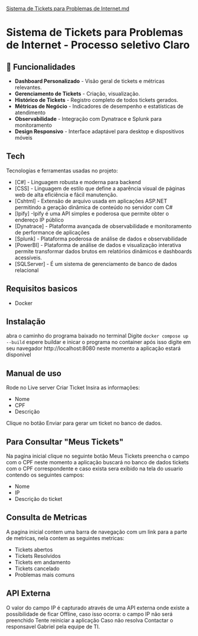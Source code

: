 [Sistema de Tickets para Problemas de Internet.md](https://github.com/user-attachments/files/22049815/Sistema.de.Tickets.para.Problemas.de.Internet.md)
# Sistema de Tickets para Problemas de Internet - Processo seletivo Claro

##  🚀 Funcionalidades

- **Dashboard Personalizado** - Visão geral de tickets e métricas relevantes.
- **Gerenciamento de Tickets** - Criação, visualização.
- **Histórico de Tickets** - Registro completo de todos tickets gerados.
- **Métricas de Negócio** - Indicadores de desempenho e estatísticas de atendimento
- **Observabilidade** - Integração com Dynatrace e Splunk para monitoramento
- **Design Responsivo** - Interface adaptável para desktop e dispositivos móveis

## Tech

Tecnologias e ferramentas usadas no projeto:

- [C#] - Linguagem robusta e moderna para backend
- [CSS] - Linguagem de estilo que define a aparência visual de páginas web de alta eficiência e fácil manutenção.
- [Cshtml] - Extensão de arquivo usada em aplicações ASP.NET permitindo a geração dinâmica de conteúdo no servidor com C#
- [Ipify] -Ipify é uma API simples e poderosa que permite obter o endereço IP público
- [Dynatrace] - Plataforma avançada de observabilidade e monitoramento de performance de aplicações
- [Splunk] - Plataforma poderosa de análise de dados e observabilidade
- [PowerBI] - Plataforma de análise de dados e visualização interativa permite transformar dados brutos em relatórios dinâmicos e dashboards acessíveis.
- [SQLServer] - É um sistema de gerenciamento de banco de dados relacional
## Requisitos basicos
- Docker
 
## Instalação

abra o caminho do programa baixado no terminal
Digite `docker compose up --build`
espere buildar e inicar o programa no container
após isso digite em seu navegador http://localhost:8080
neste momento a aplicação estará disponivel



## Manual de uso

Rode no Live server
 Criar Ticket 
Insira as informações:
- Nome
- CPF 
- Descrição 

Clique no botão Enviar para gerar um ticket no banco de dados.

## Para Consultar "Meus Tickets"
Na pagina inicial clique no seguinte botão
Meus Tickets
preencha o campo com o CPF
neste momento a aplicação buscará no banco de dados tickets com o CPF correspondente e caso exista sera exibido na tela do usuario contendo os seguintes campos:
 - Nome
 - IP
 - Descrição do ticket

## Consulta de Metricas
 A pagina inicial contem uma barra de navegação com um link para a parte de metricas, nela contem as seguintes metricas:
 - Tickets abertos
 - Tickets Resolvidos
 - Tickets em andamento
 - Tickets cancelado
 - Problemas mais comuns

## API Externa
O valor do campo IP é capturado através de uma API externa onde existe a possibilidade de ficar Offline, caso isso ocorra:
o campo IP não será preenchido
Tente reiniciar a aplicação
Caso não resolva
Contactar o responsavel Gabriel pela equipe de TI.

